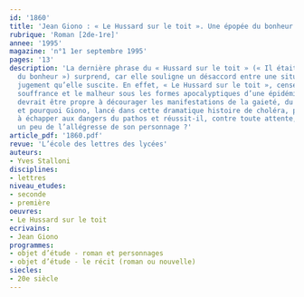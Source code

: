 ```yaml
---
id: '1860'
title: 'Jean Giono : « Le Hussard sur le toit ». Une épopée du bonheur'
rubrique: 'Roman [2de-1re]'
annee: '1995'
magazine: 'n°1 1er septembre 1995'
pages: '13'
description: 'La dernière phrase du « Hussard sur le toit » (« Il était au comble
  du bonheur ») surprend, car elle souligne un désaccord entre une situation et le
  jugement qu’elle suscite. En effet, « Le Hussard sur le toit », censé peindre la
  souffrance et le malheur sous les formes apocalyptiques d’une épidémie ravageuse,
  devrait être propre à décourager les manifestations de la gaieté, du bonheur. Comment
  et pourquoi Giono, lancé dans cette dramatique histoire de choléra, parvient-il
  à échapper aux dangers du pathos et réussit-il, contre toute attente, à nous communiquer
  un peu de l’allégresse de son personnage ?'
article_pdf: '1860.pdf'
revue: 'L’école des lettres des lycées'
auteurs:
- Yves Stalloni
disciplines:
- lettres
niveau_etudes:
- seconde
- première
oeuvres:
- Le Hussard sur le toit
ecrivains:
- Jean Giono
programmes:
- objet d’étude - roman et personnages
- objet d’étude - le récit (roman ou nouvelle)
siecles:
- 20e siècle
---
```

